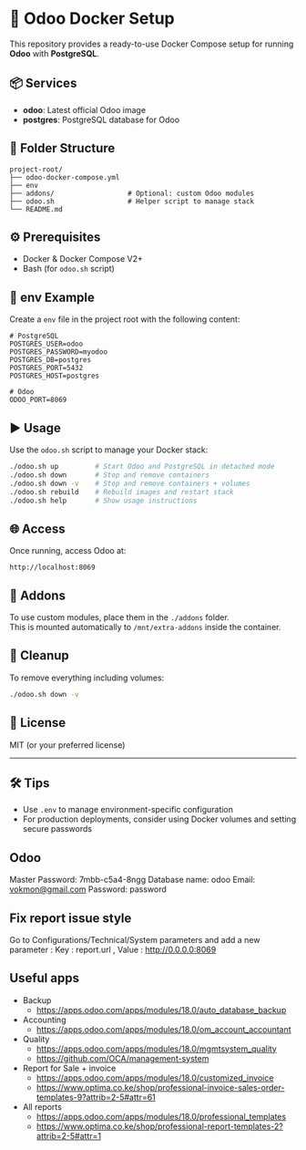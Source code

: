 # 🚀 Odoo Docker Setup

This repository provides a ready-to-use Docker Compose setup for running **Odoo** with **PostgreSQL**.

## 📦 Services

- **odoo**: Latest official Odoo image  
- **postgres**: PostgreSQL database for Odoo

## 🧱 Folder Structure

```
project-root/
├── odoo-docker-compose.yml
├── env
├── addons/                  # Optional: custom Odoo modules
├── odoo.sh                  # Helper script to manage stack
└── README.md
```

## ⚙️ Prerequisites

- Docker & Docker Compose V2+
- Bash (for `odoo.sh` script)

## 📄 env Example

Create a `env` file in the project root with the following content:

```env
# PostgreSQL
POSTGRES_USER=odoo
POSTGRES_PASSWORD=myodoo
POSTGRES_DB=postgres
POSTGRES_PORT=5432
POSTGRES_HOST=postgres

# Odoo
ODOO_PORT=8069
```

## ▶️ Usage

Use the `odoo.sh` script to manage your Docker stack:

```bash
./odoo.sh up         # Start Odoo and PostgreSQL in detached mode
./odoo.sh down       # Stop and remove containers
./odoo.sh down -v    # Stop and remove containers + volumes
./odoo.sh rebuild    # Rebuild images and restart stack
./odoo.sh help       # Show usage instructions
```

## 🌐 Access

Once running, access Odoo at:

```
http://localhost:8069
```

## 📁 Addons

To use custom modules, place them in the `./addons` folder.  
This is mounted automatically to `/mnt/extra-addons` inside the container.

## 🧹 Cleanup

To remove everything including volumes:

```bash
./odoo.sh down -v
```

## 📜 License

MIT (or your preferred license)

---

## 🛠️ Tips

- Use `.env` to manage environment-specific configuration
- For production deployments, consider using Docker volumes and setting secure passwords

## Odoo
Master Password: 7mbb-c5a4-8ngg
Database name: odoo
Email: vokmon@gmail.com
Password: password

## Fix report issue style
Go to Configurations/Technical/System parameters and add a new parameter :
Key : report.url , Value : http://0.0.0.0:8069


## Useful apps

- Backup
  - https://apps.odoo.com/apps/modules/18.0/auto_database_backup
- Accounting
  - https://apps.odoo.com/apps/modules/18.0/om_account_accountant
- Quality
  - https://apps.odoo.com/apps/modules/18.0/mgmtsystem_quality
  - https://github.com/OCA/management-system
- Report for Sale + invoice
  - https://apps.odoo.com/apps/modules/18.0/customized_invoice
  - https://www.optima.co.ke/shop/professional-invoice-sales-order-templates-9?attrib=2-5#attr=61
- All reports
  - https://apps.odoo.com/apps/modules/18.0/professional_templates
  - https://www.optima.co.ke/shop/professional-report-templates-2?attrib=2-5#attr=1
